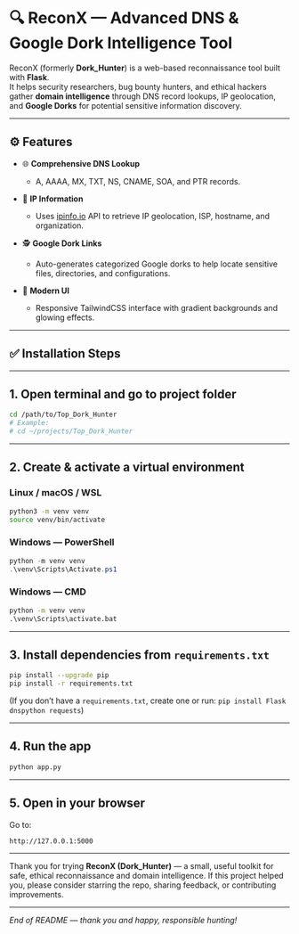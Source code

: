 # 🔍 ReconX — Advanced DNS & Google Dork Intelligence Tool

ReconX (formerly **Dork_Hunter**) is a web-based reconnaissance tool built with **Flask**.  
It helps security researchers, bug bounty hunters, and ethical hackers gather **domain intelligence** through DNS record lookups, IP geolocation, and **Google Dorks** for potential sensitive information discovery.

---

## ⚙️ Features

- 🌐 **Comprehensive DNS Lookup**
  - A, AAAA, MX, TXT, NS, CNAME, SOA, and PTR records.

- 🧭 **IP Information**
  - Uses [ipinfo.io](https://ipinfo.io) API to retrieve IP geolocation, ISP, hostname, and organization.

- 🕵️ **Google Dork Links**
  - Auto-generates categorized Google dorks to help locate sensitive files, directories, and configurations.

- 💅 **Modern UI**
  - Responsive TailwindCSS interface with gradient backgrounds and glowing effects.

---

## ✅ Installation Steps

---

## 1. Open terminal and go to project folder

```bash
cd /path/to/Top_Dork_Hunter
# Example:
# cd ~/projects/Top_Dork_Hunter
```

---

## 2. Create & activate a virtual environment

### Linux / macOS / WSL

```bash
python3 -m venv venv
source venv/bin/activate
```

### Windows — PowerShell

```powershell
python -m venv venv
.\venv\Scripts\Activate.ps1
```

### Windows — CMD

```cmd
python -m venv venv
.\venv\Scripts\activate.bat
```

---

## 3. Install dependencies from `requirements.txt`

```bash
pip install --upgrade pip
pip install -r requirements.txt
```

(If you don’t have a `requirements.txt`, create one or run: `pip install Flask dnspython requests`)

---

## 4. Run the app

```bash
python app.py
```

---

## 5. Open in your browser

Go to:

```
http://127.0.0.1:5000
```

---

Thank you for trying **ReconX (Dork_Hunter)** — a small, useful toolkit for safe, ethical reconnaissance and domain intelligence. If this project helped you, please consider starring the repo, sharing feedback, or contributing improvements.

---


*End of README — thank you and happy, responsible hunting!*




